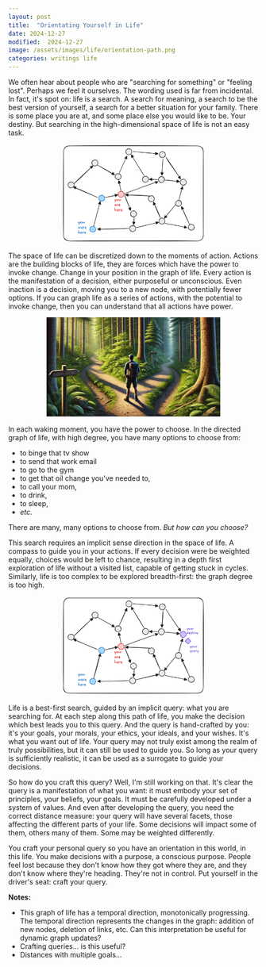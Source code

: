 ```yaml
---
layout: post
title:  "Orientating Yourself in Life"
date: 2024-12-27
modified:  2024-12-27
image: /assets/images/life/orientation-path.png
categories: writings life
---
```


We often hear about people who are "searching for something" or "feeling lost". Perhaps we feel it ourselves. The wording
used is far from incidental. In fact, it's spot on: life is a search. A search for meaning, a search to be the best
version of yourself, a search for a better situation for your family. There is some place you are at, and some place else 
you would like to be. Your destiny. But searching in the high-dimensional space of life is not an easy task. 

<div align="center">
  <img src="/assets/images/life/orientation-im1.png" alt="life as a graph" style="max-height: 200px">
</div>

The space of life can be discretized down to the moments of action. Actions are the building blocks of life, they are forces
which have the power to invoke change. Change in your position in the graph of life. Every action is the manifestation of a decision, either purposeful or unconscious. Even inaction is a decision, moving you to a new node, with potentially fewer options. If you can graph life as a series of actions, with the potential to invoke change, then you can understand that all actions have power. 

<div align="center">
  <img src="/assets/images/life/orientation-path.png" alt="paths to choose from" style="max-height: 200px">
</div>

In each waking moment, you have the power to choose. In the directed graph of life, with high degree, you have many options to choose from: 
- to binge that tv show
- to send that work email
- to go to the gym
- to get that oil change you've needed to, 
- to call your mom, 
- to drink,
- to sleep,
- *etc.*

There are many, many options to choose from. *But how can you choose?*

This search requires an implicit sense direction in the space of life. A compass to guide you in your actions. If every
decision were be weighted equally, choices would be left to chance, resulting in a depth first exploration of life without a visited list, capable of getting stuck in cycles. Similarly, life is too complex to be explored breadth-first: the graph
degree is too high. 

<div align="center">
  <img src="/assets/images/life/orientation-im2.png" alt="your query" style="max-height: 200px">
</div>

Life is a best-first search, guided by an implicit query: what you are searching for. At each step along this path of
life, you make the decision which best leads you to this query. And the query is hand-crafted by you: it's
your goals, your morals, your ethics, your ideals, and your wishes. It's what you want out of life. Your query may not truly exist among the realm of truly possibilities, but it can still be used to guide you. So long as your query is sufficiently realistic, it can be used as a surrogate to guide your decisions. 

So how do you craft this query? Well, I'm still working on that. It's clear the query is a manifestation of what you want: it must embody your set of principles, your beliefs, your goals. It must be carefully developed under
a system of values. And even after developing the query, you need the correct distance measure: your query will have several facets, those affecting the different parts of your life. Some decisions will impact some of them, others many of them. Some may be weighted differently. 

You craft your personal query so you have an orientation in this world, in this life. You make decisions with a purpose, a conscious purpose. People feel lost because they don't know how they got where they are, and they don't know where they're heading. They're not in control. Put yourself in the driver's seat: craft your query. 


**Notes:**
- This graph of life has a temporal direction, monotonically progressing. The temporal direction represents the changes in
the graph: addition of new nodes, deletion of links, etc. Can this interpretation be useful for dynamic graph updates? 
- Crafting queries... is this useful?
- Distances with multiple goals... 